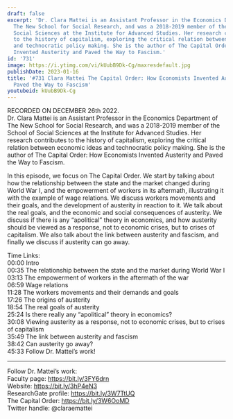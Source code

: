```yaml
---
draft: false
excerpt: 'Dr. Clara Mattei is an Assistant Professor in the Economics Department of
  The New School for Social Research, and was a 2018-2019 member of the School of
  Social Sciences at the Institute for Advanced Studies. Her research contributes
  to the history of capitalism, exploring the critical relation between economic ideas
  and technocratic policy making. She is the author of The Capital Order: How Economists
  Invented Austerity and Paved the Way to Fascism.'
id: '731'
image: https://i.ytimg.com/vi/kUubB9Dk-Cg/maxresdefault.jpg
publishDate: 2023-01-16
title: '#731 Clara Mattei The Capital Order: How Economists Invented Austerity and
  Paved the Way to Fascism'
youtubeid: kUubB9Dk-Cg
---
```

<div class="timelinks">

RECORDED ON DECEMBER 26th 2022.  
Dr. Clara Mattei is an Assistant Professor in the Economics Department of The New School for Social Research, and was a 2018-2019 member of the School of Social Sciences at the Institute for Advanced Studies. Her research contributes to the history of capitalism, exploring the critical relation between economic ideas and technocratic policy making. She is the author of The Capital Order: How Economists Invented Austerity and Paved the Way to Fascism.

In this episode, we focus on The Capital Order. We start by talking about how the relationship between the state and the market changed during World War I, and the empowerment of workers in its aftermath, illustrating it with the example of wage relations. We discuss workers movements and their goals, and the development of austerity in reaction to it. We talk about the real goals, and the economic and social consequences of austerity. We discuss if there is any “apolitical” theory in economics, and how austerity should be viewed as a response, not to economic crises, but to crises of capitalism. We also talk about the link between austerity and fascism, and finally we discuss if austerity can go away.

Time Links:  
<time>00:00</time> Intro  
<time>00:35</time> The relationship between the state and the market during World War I  
<time>03:13</time> The empowerment of workers in the aftermath of the war  
<time>06:59</time> Wage relations  
<time>11:28</time> The workers movements and their demands and goals  
<time>17:26</time> The origins of austerity  
<time>18:54</time> The real goals of austerity  
<time>25:24</time> Is there really any “apolitical” theory in economics?  
<time>30:08</time> Viewing austerity as a response, not to economic crises, but to crises of capitalism  
<time>35:49</time> The link between austerity and fascism  
<time>38:42</time> Can austerity go away?  
<time>45:33</time> Follow Dr. Mattei’s work!

---

Follow Dr. Mattei’s work:  
Faculty page: https://bit.ly/3FY6drn  
Website: https://bit.ly/3hP4eN3  
ResearchGate profile: https://bit.ly/3W7TtUQ  
The Capital Order: https://bit.ly/3W6OoMD  
Twitter handle: @claraemattei
</div>

